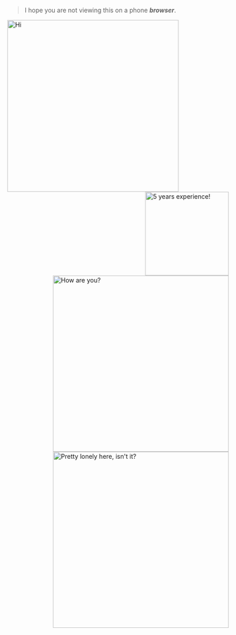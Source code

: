 <!-- 
# Useful links for visitors of this repository:
- Metrics:               https://github.com/lowlighter/metrics 
- Visitors Badge:        https://visitor-badge.glitch.me/
- Komarev Profile Views: https://github.com/antonkomarev/github-profile-views-counter

Dont forget to check out @lowlighter's profile! (https://github.com/lowlighter/)
He's the creator of the Metrics Action, go follow him :).
-->

> I hope you are not viewing this on a phone **_browser_**.

[<img width="390" align="left" alt="Hi" src="https://raw.githubusercontent.com/gist/Apocryphon-X/9e5bbc2c7b152f5b09a73c77c8ac13de/raw/general.svg">](#)
<!-- 5 Years blinkie -->
[<img width="190" align="right" alt="5 years experience!" src="https://user-images.githubusercontent.com/40130428/245320002-8519f141-fb39-48ea-83ee-06bd5c744bb3.gif">](#)
<!--------------------->
[<img width="400" align="right" alt="How are you?" src="https://raw.githubusercontent.com/gist/Apocryphon-X/9e5bbc2c7b152f5b09a73c77c8ac13de/raw/achievements.svg">](#)
[<img width="400" align="right" alt="Pretty lonely here, isn't it?" src="https://gist.githubusercontent.com/Apocryphon-X/9e5bbc2c7b152f5b09a73c77c8ac13de/raw/activity.svg">](#)


